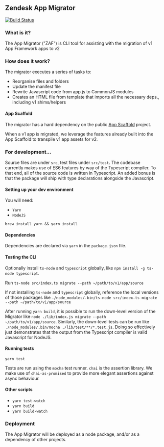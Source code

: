 ## Zendesk App Migrator

[![Build Status](https://travis-ci.com/zendesk/zendesk_app_migrator.svg?token=NrEwEcTp68fyVJNwBJNv&branch=master)](https://travis-ci.com/zendesk/zendesk_app_migrator)

### What is it?

The App Migrator ("ZAF") is CLI tool for assisting with the migration of v1 App Framework apps to v2

### How does it work?

The migrator executes a series of tasks to:
- Reorganise files and folders
- Update the manifest file
- Rewrite Javascript code from app.js to CommonJS modules
- Creates an HTML file from template that imports all the necessary deps., including v1 shims/helpers

#### App Scaffold

The migrator has a hard dependency on the public [App Scaffold](https://github.com/zendesk/app_scaffold) project.

When a v1 app is migrated, we leverage the features already built into the App Scaffold to transpile v1 app assets for v2.

### For development...

Source files are under `src`, test files under `src/test`.  The codebase currently makes use of ES6 features by way of the Typescript compiler.  To that end, all of the source code is written in Typescript.  An added bonus is that the package will ship with type declarations alongside the Javascript.

#### Setting up your dev environment

You will need:

* `Yarn`
* `NodeJS`

`brew install yarn && yarn install`

#### Dependencies

Dependencies are declared via `yarn` in the `package.json` file.

#### Testing the CLI

Optionally install `ts-node` and `typescript` globally, like `npm install -g ts-node typescript`.

Run `ts-node src/index.ts migrate --path ~/path/to/v1/app/source`

If not installing `ts-node` and `typescript` globally, reference the local versions of those packages like `./node_modules/.bin/ts-node src/index.ts migrate --path ~/path/to/v1/app/source`

After running `yarn build`, it is possible to run the down-level version of the Migrator like `node ./lib/index.js migrate --path ~/path/to/v1/app/source`. Similarly, the down-level tests can be run like `./node_modules/.bin/mocha ./lib/test/**/*.test.js`.  Doing so effectively just demonstrates that the output from the Typescript compiler is valid Javascript for NodeJS.

#### Running tests

`yarn test`

Tests are run using the `mocha` test runner. `chai` is the assertion library.  We make use of `chai-as-promised` to provide more elegant assertions against async behaviour.

#### Other scripts

- `yarn test-watch`
- `yarn build`
- `yarn build-watch`

### Deployment

The App Migrator will be deployed as a node package, and/or as a dependency of other projects.

